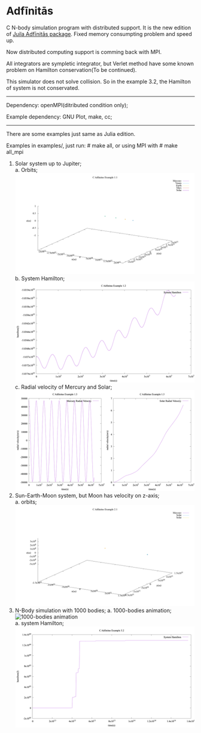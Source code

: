 # Adfīnitās

C N-body simulation program with distributed support. It is the new edition of [Juila Adfīnitās package](https://github.com/Umaru-Xi/Adfinitas "Julia Adfīnitās"). Fixed memory consumpting problem and speed up. 

Now distributed computing support is comming back with MPI.

All integrators are sympletic integrator, but Verlet method have some known problem on Hamilton conservation(To be continued).

This simulator does not solve collision. So in the example 3.2, the Hamilton of system is not conservated.

* * *  

Dependency: openMPI(ditributed condition only);

Example dependency: GNU Plot, make, cc;  

* * * 

There are some examples just same as Julia edition.

Examples in examples/, just run: # make all, or using MPI with # make all_mpi 

1. Solar system up to Jupiter;  
    a. Orbits;  
        ![solar system orbits](figures/CAdfinitasExample1.1.gif)  
    b. System Hamilton;  
        ![system hamilton](figures/CAdfinitasExample1.2.png)  
    c. Radial velocity of Mercury and Solar;  
        ![radial velosity](figures/CAdfinitasExample1.3.png)  
2. Sun-Earth-Moon system, but Moon has velocity on z-axis;  
    a. orbits;  
        ![Sun-Earth-Moon system orbits](figures/CAdfinitasExample2.1.gif)  
3. N-Body simulation with 1000 bodies; 
    a. 1000-bodies animation;  
        ![1000-bodies animation](figures/CAdfinitasExample3.1.gif)  
    a. system Hamilton;  
        ![system Hamilton](figures/CAdfinitasExample3.2.png)  
    